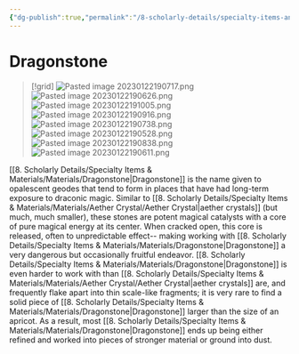 ```yaml
---
{"dg-publish":true,"permalink":"/8-scholarly-details/specialty-items-and-materials/materials/dragonstone/","noteIcon":""}
---
```


# Dragonstone

>[!grid]
>![Pasted image 20230122190717.png](/img/user/x.%20Assets/Attachments/Pasted%20image%2020230122190717.png)
>![Pasted image 20230122190626.png](/img/user/x.%20Assets/Attachments/Pasted%20image%2020230122190626.png)
>![Pasted image 20230122191005.png](/img/user/x.%20Assets/Attachments/Pasted%20image%2020230122191005.png)
>![Pasted image 20230122190916.png](/img/user/x.%20Assets/Attachments/Pasted%20image%2020230122190916.png)
>![Pasted image 20230122190738.png](/img/user/x.%20Assets/Attachments/Pasted%20image%2020230122190738.png)
>![Pasted image 20230122190528.png](/img/user/x.%20Assets/Attachments/Pasted%20image%2020230122190528.png)
>![Pasted image 20230122190838.png](/img/user/x.%20Assets/Attachments/Pasted%20image%2020230122190838.png)
>![Pasted image 20230122190611.png](/img/user/x.%20Assets/Attachments/Pasted%20image%2020230122190611.png)

[[8. Scholarly Details/Specialty Items & Materials/Materials/Dragonstone\|Dragonstone]] is the name given to opalescent geodes that tend to form in places that have had long-term exposure to draconic magic. Similar to [[8. Scholarly Details/Specialty Items & Materials/Materials/Aether Crystal/Aether Crystal\|aether crystals]] (but much, much smaller), these stones are potent magical catalysts with a core of pure magical energy at its center. When cracked open, this core is released, often to unpredictable effect-- making working with [[8. Scholarly Details/Specialty Items & Materials/Materials/Dragonstone\|Dragonstone]] a very dangerous but occasionally fruitful endeavor. [[8. Scholarly Details/Specialty Items & Materials/Materials/Dragonstone\|Dragonstone]] is even harder to work with than [[8. Scholarly Details/Specialty Items & Materials/Materials/Aether Crystal/Aether Crystal\|aether crystals]] are, and frequently flake apart into thin scale-like fragments; it is very rare to find a solid piece of [[8. Scholarly Details/Specialty Items & Materials/Materials/Dragonstone\|Dragonstone]] larger than the size of an apricot. As a result, most [[8. Scholarly Details/Specialty Items & Materials/Materials/Dragonstone\|Dragonstone]] ends up being either refined and worked into pieces of stronger material or ground into dust. 
